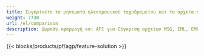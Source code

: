 ```yaml
---
title: Συγκρίνετε τα μηνύματα ηλεκτρονικού ταχυδρομείου και τα αρχεία ηλεκτρονικού ταχυδρομείου του Outlook σε Windows, Linux και macOS 
weight: 7730
url: /el/comparison
description: Δωρεάν εφαρμογή και API για Σύγκριση αρχείων MSG, EML, EMLX, PST, OST, OFT, MBOX, ICS & VCF
---
```


{{< blocks/products/pf/agp/feature-solution >}} 


